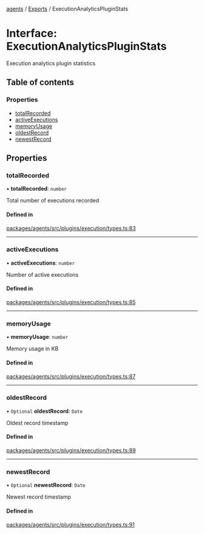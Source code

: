 <!-- 
 ⚠️  AUTO-GENERATED FILE - DO NOT EDIT MANUALLY
 This file is automatically generated by scripts/docs-generator.js
 To make changes, edit the source TypeScript files or update the generator script
-->

[agents](../../) / [Exports](../modules) / ExecutionAnalyticsPluginStats

# Interface: ExecutionAnalyticsPluginStats

Execution analytics plugin statistics

## Table of contents

### Properties

- [totalRecorded](ExecutionAnalyticsPluginStats#totalrecorded)
- [activeExecutions](ExecutionAnalyticsPluginStats#activeexecutions)
- [memoryUsage](ExecutionAnalyticsPluginStats#memoryusage)
- [oldestRecord](ExecutionAnalyticsPluginStats#oldestrecord)
- [newestRecord](ExecutionAnalyticsPluginStats#newestrecord)

## Properties

### totalRecorded

• **totalRecorded**: `number`

Total number of executions recorded

#### Defined in

[packages/agents/src/plugins/execution/types.ts:83](https://github.com/woojubb/robota/blob/d84cd2e1e6915e9f7e9aff8f9b06df02e55c139b/packages/agents/src/plugins/execution/types.ts#L83)

___

### activeExecutions

• **activeExecutions**: `number`

Number of active executions

#### Defined in

[packages/agents/src/plugins/execution/types.ts:85](https://github.com/woojubb/robota/blob/d84cd2e1e6915e9f7e9aff8f9b06df02e55c139b/packages/agents/src/plugins/execution/types.ts#L85)

___

### memoryUsage

• **memoryUsage**: `number`

Memory usage in KB

#### Defined in

[packages/agents/src/plugins/execution/types.ts:87](https://github.com/woojubb/robota/blob/d84cd2e1e6915e9f7e9aff8f9b06df02e55c139b/packages/agents/src/plugins/execution/types.ts#L87)

___

### oldestRecord

• `Optional` **oldestRecord**: `Date`

Oldest record timestamp

#### Defined in

[packages/agents/src/plugins/execution/types.ts:89](https://github.com/woojubb/robota/blob/d84cd2e1e6915e9f7e9aff8f9b06df02e55c139b/packages/agents/src/plugins/execution/types.ts#L89)

___

### newestRecord

• `Optional` **newestRecord**: `Date`

Newest record timestamp

#### Defined in

[packages/agents/src/plugins/execution/types.ts:91](https://github.com/woojubb/robota/blob/d84cd2e1e6915e9f7e9aff8f9b06df02e55c139b/packages/agents/src/plugins/execution/types.ts#L91)
